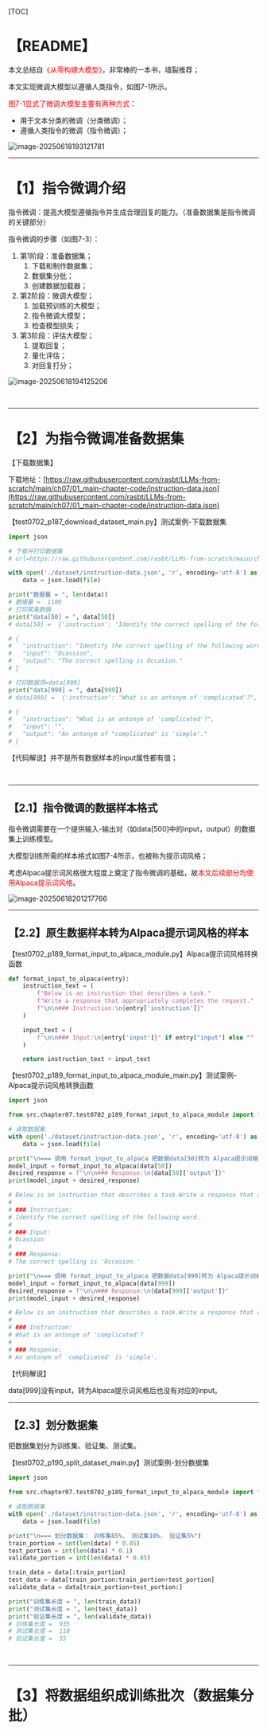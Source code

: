 [TOC]

# 【README】

本文总结自<font color="#ff0000">《从零构建大模型》</font>，非常棒的一本书，墙裂推荐； 

本文实现微调大模型以遵循人类指令，如图7-1所示。

<font color=red>图7-1显式了微调大模型主要有两种方式</font>：

- 用于文本分类的微调（分类微调）；
- 遵循人类指令的微调（指令微调）； 

![image-20250618193121781](./pic/07/0701.png)

---

# 【1】指令微调介绍

指令微调：提高大模型遵循指令并生成合理回复的能力。（准备数据集是指令微调的关键部分）

指令微调的步骤（如图7-3）：

1. 第1阶段：准备数据集；
   1. 下载和制作数据集；
   2. 数据集分批；
   3. 创建数据加载器；
2. 第2阶段：微调大模型；
   1. 加载预训练的大模型；
   2. 指令微调大模型；
   3. 检查模型损失；
3. 第3阶段：评估大模型；
   1. 提取回复；
   2. 量化评估；
   3. 对回复打分；

![image-20250618194125206](./pic/07/0703.png)

<br>

---

# 【2】为指令微调准备数据集

【下载数据集】

下载地址：[https://raw.githubusercontent.com/rasbt/LLMs-from-scratch/main/ch07/01_main-chapter-code/instruction-data.json](https://raw.githubusercontent.com/rasbt/LLMs-from-scratch/main/ch07/01_main-chapter-code/instruction-data.json)

【test0702_p187_download_dataset_main.py】测试案例-下载数据集

```python
import json

# 下载并打印数据集
# url=https://raw.githubusercontent.com/rasbt/LLMs-from-scratch/main/ch07/01_main-chapter-code/instruction-data.json

with open('./dataset/instruction-data.json', 'r', encoding='utf-8') as file:
    data = json.load(file)

print("数据量 = ", len(data))
# 数据量 =  1100
# 打印某条数据
print("data[50] = ", data[50])
# data[50] =  {'instruction': 'Identify the correct spelling of the following word.', 'input': 'Ocassion', 'output': "The correct spelling is 'Occasion.'"}

# {
# 	"instruction": "Identify the correct spelling of the following word.",
# 	"input": "Ocassion",
# 	"output": "The correct spelling is Occasion."
# }

# 打印数据项=data[999]
print("data[999] = ", data[999])
# data[999] =  {'instruction': "What is an antonym of 'complicated'?", 'input': '', 'output': "An antonym of 'complicated' is 'simple'."}

# {
# 	"instruction": "What is an antonym of 'complicated'?",
# 	"input": "",
# 	"output": "An antonym of "complicated" is 'simple'."
# }
```

【代码解说】并不是所有数据样本的input属性都有值； 

<br>

---

## 【2.1】指令微调的数据样本格式

指令微调需要在一个提供输入-输出对（如data[500]中的input，output）的数据集上训练模型。 

大模型训练所需的样本格式如图7-4所示，也被称为提示词风格；

考虑Alpaca提示词风格很大程度上奠定了指令微调的基础，故<font color=red>本文后续部分均使用Alpaca提示词风格</font>。

![image-20250618201217766](D:\studynote\00-ai-llm\00-01-build_a_large_language_model\study-note\pic\07\0704.png)

---

## 【2.2】原生数据样本转为Alpaca提示词风格的样本

【test0702_p189_format_input_to_alpaca_module.py】Alpaca提示词风格转换函数

```python
def format_input_to_alpaca(entry):
    instruction_text = (
        f"Below is an instruction that describes a task."
        f"Write a response that appropriately completes the request."
        f"\n\n### Instruction:\n{entry['instruction']}"
    )

    input_text = (
        f"\n\n### Input:\n{entry['input']}" if entry["input"] else ""
    )

    return instruction_text + input_text
```

【test0702_p189_format_input_to_alpaca_module_main.py】测试案例-Alpaca提示词风格转换函数

```python
import json

from src.chapter07.test0702_p189_format_input_to_alpaca_module import format_input_to_alpaca

# 读取数据集
with open('./dataset/instruction-data.json', 'r', encoding='utf-8') as file:
    data = json.load(file)

print("\n=== 调用 format_input_to_alpaca 把数据data[50]转为 Alpaca提示词格式")
model_input = format_input_to_alpaca(data[50])
desired_response = f"\n\n### Response:\n{data[50]['output']}"
print(model_input + desired_response)

# Below is an instruction that describes a task.Write a response that appropriately completes the request.
#
# ### Instruction:
# Identify the correct spelling of the following word.
#
# ### Input:
# Ocassion
#
# ### Response:
# The correct spelling is 'Occasion.'

print("\n=== 调用 format_input_to_alpaca 把数据data[999]转为 Alpaca提示词格式")
model_input = format_input_to_alpaca(data[999])
desired_response = f"\n\n### Response:\n{data[999]['output']}"
print(model_input + desired_response)

# Below is an instruction that describes a task.Write a response that appropriately completes the request.
#
# ### Instruction:
# What is an antonym of 'complicated'?
#
# ### Response:
# An antonym of 'complicated' is 'simple'.
```

【代码解说】

data[999]没有input，转为Alpaca提示词风格后也没有对应的input。

---

## 【2.3】划分数据集

把数据集划分为训练集、验证集、测试集。

【test0702_p190_split_dataset_main.py】测试案例-划分数据集

```python
import json

from src.chapter07.test0702_p189_format_input_to_alpaca_module import format_input_to_alpaca

# 读取数据集
with open('./dataset/instruction-data.json', 'r', encoding='utf-8') as file:
    data = json.load(file)

print("\n=== 划分数据集： 训练集85%， 测试集10%， 验证集5%")
train_portion = int(len(data) * 0.85)
test_portion = int(len(data) * 0.1)
validate_portion = int(len(data) * 0.05)

train_data = data[:train_portion]
test_data = data[train_portion:train_portion+test_portion]
validate_data = data[train_portion+test_portion:]

print("训练集长度 = ", len(train_data))
print("测试集长度 = ", len(test_data))
print("验证集长度 = ", len(validate_data))
# 训练集长度 =  935
# 测试集长度 =  110
# 验证集长度 =  55
```

<br>

---

# 【3】将数据组织成训练批次（数据集分批）







